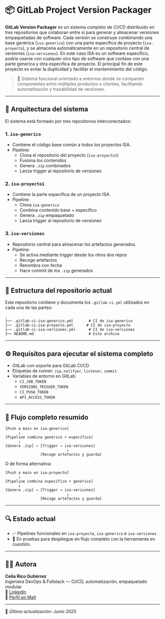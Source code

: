 # 📦 GitLab Project Version Packager

**GitLab Version Packager** es un sistema completo de CI/CD distribuido en tres repositorios que colaboran entre sí para generar y almacenar versiones empaquetadas de software. Cada versión se construye combinando una base genérica (`isa-generico`) con una parte específica de proyecto (`isa-proyecto`), y se almacena automáticamente en un repositorio central de versiones (`isa-versiones`).
En este caso ISA es un software especifico, podria usarse con cualquier otro tipo de software que contase con una parte generica y otra especifica de proyecto.
El principal fin de este proyecto es evitar la duplicidad y facilitar el mantenimiento del código.

> 🔧 Sistema funcional orientado a entornos donde se comparten componentes entre múltiples productos o clientes, facilitando automatización y trazabilidad de versiones.

---

## 🧩 Arquitectura del sistema

El sistema está formado por tres repositorios interconectados:

### 1. `isa-generico`
- Contiene el código base común a todos los proyectos ISA.
- Pipeline:
  - Clona el repositorio del proyecto (`isa-proyecto1`)
  - Fusiona los contenidos
  - Genera `.zip` combinados
  - Lanza trigger al repositorio de versiones

### 2. `isa-proyecto1`
- Contiene la parte específica de un proyecto ISA.
- Pipeline:
  - Clona `isa-generico`
  - Combina contenido base + específico
  - Genera `.zip` empaquetado
  - Lanza trigger al repositorio de versiones

### 3. `isa-versiones`
- Repositorio central para almacenar los artefactos generados.
- Pipeline:
  - Se activa mediante trigger desde los otros dos repos
  - Recoge artefactos
  - Renombra con fecha
  - Hace commit de los `.zip` generados

---

## 📁 Estructura del repositorio actual

Este repositorio contiene y documenta los `.gitlab-ci.yml` utilizados en cada una de las partes:

```
.
├── .gitlab-ci-isa-generico.yml       # CI de isa-generico
├── .gitlab-ci-isa-proyecto.yml      # CI de isa-proyecto
├── .gitlab-ci-isa-versiones.yml      # CI de isa-versiones
├── README.md                         # Este archivo
```

---

## ⚙️ Requisitos para ejecutar el sistema completo

- GitLab con soporte para GitLab CI/CD
- Etiquetas de runner: `zip`, `notifyer`, `listener`, `commit`
- Variables de entorno en GitLab:
  - `CI_JOB_TOKEN`
  - `VERSIONS_TRIGGER_TOKEN`
  - `CI_PUSH_TOKEN`
  - `API_ACCESS_TOKEN`

---

## 🚀 Flujo completo resumido

```
[Push a main en isa-generico]
      ↓
[Pipeline combina genérico + específico]
      ↓
[Genera .zip] → [Trigger → isa-versiones]
                            ↓
                [Recoge artefactos y guarda]
```

O de forma alternativa:

```
[Push a main en isa-proyecto]
      ↓
[Pipeline combina específico + genérico]
      ↓
[Genera .zip] → [Trigger → isa-versiones]
                            ↓
                [Recoge artefactos y guarda]
```

---

## 🔍 Estado actual

- ✅ Pipelines funcionales en `isa-proyecto`,  `isa-generico` e  `isa-versiones`
- 🚧 En pruebas para despliegue en flujo completo con la herramienta en cuestión.

---

## 👩‍💻 Autora

**Celia Rico Gutiérrez**  
Ingeniera DevOps & Fullstack — CI/CD, automatización, empaquetado modular  
🔗 [LinkedIn](https://www.linkedin.com/in/celiaricogutierrez)  
🔗 [Perfil en Malt](https://www.malt.es/profile/celiaricogutierrez)

---

📅 _Última actualización: Junio 2025_
